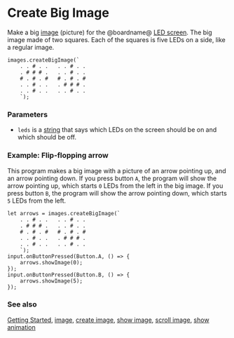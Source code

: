 # Create Big Image

Make a big [image](/reference/images/image) (picture) for the @boardname@ [LED screen](/device/screen). The big image made of two squares. Each of the squares is five LEDs on a side, like a regular image.

```sig
images.createBigImage(`
    . . # . .   . . # . .
    . # # # .   . . # . .
    # . # . #   # . # . #
    . . # . .   . # # # .
    . . # . .   . . # . .
    `);
```

### Parameters

* `leds` is a [string](/reference/types/string) that says which LEDs on the screen should be on and which should be off.

### Example: Flip-flopping arrow

This program makes a big image with a picture of an arrow pointing up, and an arrow pointing down. If you press button `A`, the program will show the arrow pointing up, which starts `0` LEDs from the left in the big image. If you press button `B`, the program will show the arrow pointing down, which starts `5` LEDs from the left.

```blocks
let arrows = images.createBigImage(`
    . . # . .   . . # . .
    . # # # .   . . # . .
    # . # . #   # . # . #
    . . # . .   . # # # .
    . . # . .   . . # . .
    `);
input.onButtonPressed(Button.A, () => {
    arrows.showImage(0);
});
input.onButtonPressed(Button.B, () => {
    arrows.showImage(5);
});
```

### See also

[Getting Started](/getting-started), [image](/reference/images/image), [create image](/reference/images/create-image), [show image](/reference/images/show-image), [scroll image](/reference/images/scroll-image), [show animation](/reference/basic/show-animation)